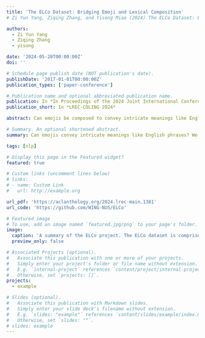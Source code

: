 ```yaml
---
title: 'The ELCo Dataset: Bridging Emoji and Lexical Composition'
# Zi Yun Yang, Ziqing Zhang, and Yisong Miao (2024) The ELCo Dataset: Bridging Emoji and Lexical Composition. In Proceedings of the 2024 Joint International Conference on Computational Linguistics, Language Resources and Evaluation (LREC-COLING '24).

authors:
  - Zi Yun Yang
  - Ziqing Zhang
  - yisong

date: '2024-05-20T00:00:00Z'
doi: ''

# Schedule page publish date (NOT publication's date).
publishDate: '2017-01-01T00:00:00Z'
publication_types: ['paper-conference']

# Publication name and optional abbreviated publication name.
publication: In *In Proceedings of the 2024 Joint International Conference on Computational Linguistics, Language Resources and Evaluation*
publication_short: In *LREC-COLING 2024*

abstract: Can emojis be composed to convey intricate meanings like English phrases? As a pioneering study, we present the Emoji-Lexical Composition (ELCo) dataset, a new resource that offers parallel annotations of emoji sequences corresponding to English phrases. Our dataset contains 1,655 instances, spanning 209 diverse concepts from tangible ones like {``}right man{''} (✔️👨) to abstract ones such as {``}full attention{''} (🧐✍️, illustrating a metaphoric composition of a focusing face and writing hand). ELCo enables the analysis of the patterns shared between emoji and lexical composition. Through a corpus study, we discovered that simple strategies like direct representation and reduplication are sufficient for conveying certain concepts, but a richer, metaphorical strategy is essential for expressing more abstract ideas. We further introduce an evaluative task, Emoji-based Textual Entailment (EmoTE), to assess the proficiency of NLP models in comprehending emoji compositions. Our findings reveals the challenge of understanding emoji composition in a zero-shot setting for current models, including ChatGPT. Our analysis indicates that the intricacy of metaphorical compositions contributes to this challenge. Encouragingly, models show marked improvement when fine-tuned on the ELCo dataset, with larger models excelling in deciphering nuanced metaphorical compositions.

# Summary. An optional shortened abstract.
summary: Can emojis convey intricate meanings like English phrases? We present the Emoji-Lexical Composition (ELCo) dataset with 1,655 instances spanning 209 concepts, from tangible to abstract ideas. ELCo enables analysis of emoji and lexical composition. Our Emoji-based Textual Entailment (EmoTE) task reveals challenges for current models, but fine-tuning improves performance significantly.

tags: [nlp]

# Display this page in the Featured widget?
featured: true

# Custom links (uncomment lines below)
# links:
# - name: Custom Link
#   url: http://example.org

url_pdf: 'https://aclanthology.org/2024.lrec-main.1381'
url_code: 'https://github.com/WING-NUS/ELCo'

# Featured image
# To use, add an image named `featured.jpg/png` to your page's folder.
image:
  caption: 'A summary of the ELCo project. The ELCo dataset is comprised of 1,655 annotations of 209 EN phrases 45 adjectives and 77 attributes. Our corpus study reveals five structures to compose emoji compositions, and we show metaphorical structures use more diverse emojis. Our new EmoTE task is challenging for all models, but fine-tuning on ELCo helps to learn useful emoji composition skills. '
  preview_only: false

# Associated Projects (optional).
#   Associate this publication with one or more of your projects.
#   Simply enter your project's folder or file name without extension.
#   E.g. `internal-project` references `content/project/internal-project/index.md`.
#   Otherwise, set `projects: []`.
projects:
  - example

# Slides (optional).
#   Associate this publication with Markdown slides.
#   Simply enter your slide deck's filename without extension.
#   E.g. `slides: "example"` references `content/slides/example/index.md`.
#   Otherwise, set `slides: ""`.
# slides: example
---
```

